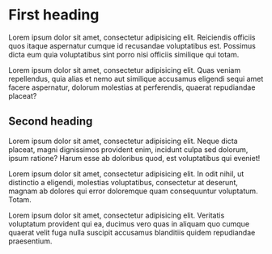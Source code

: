 # First heading

Lorem ipsum dolor sit amet, consectetur adipisicing elit. Reiciendis officiis quos itaque aspernatur cumque id recusandae voluptatibus est. Possimus dicta eum quia voluptatibus sint porro nisi officiis similique qui totam.

Lorem ipsum dolor sit amet, consectetur adipisicing elit. Quas veniam repellendus, quia alias et nemo aut similique accusamus eligendi sequi amet facere aspernatur, dolorum molestias at perferendis, quaerat repudiandae placeat?

## Second heading

Lorem ipsum dolor sit amet, consectetur adipisicing elit. Neque dicta placeat, magni dignissimos provident enim, incidunt culpa sed dolorum, ipsum ratione? Harum esse ab doloribus quod, est voluptatibus qui eveniet!

<meta field="val"></meta>

Lorem ipsum dolor sit amet, consectetur adipisicing elit. In odit nihil, ut distinctio a eligendi, molestias voluptatibus, consectetur at deserunt, magnam ab dolores qui error doloremque quam consequuntur voluptatum. Totam.

Lorem ipsum dolor sit amet, consectetur adipisicing elit. Veritatis voluptatum provident qui ea, ducimus vero quas in aliquam quo cumque quaerat velit fuga nulla suscipit accusamus blanditiis quidem repudiandae praesentium.